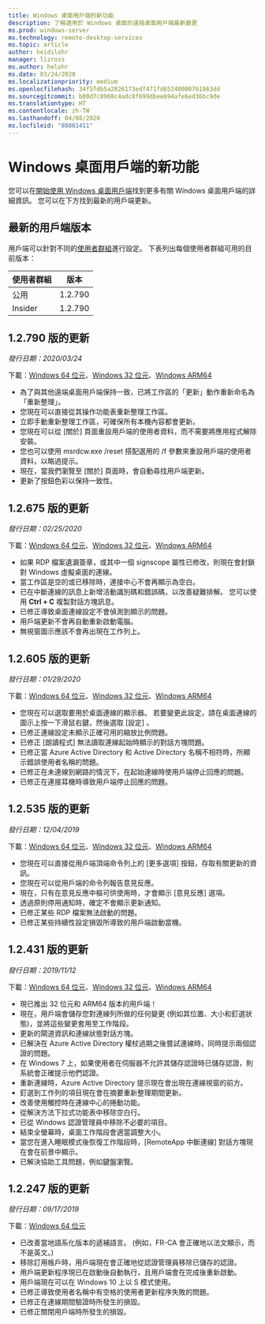 ```yaml
---
title: Windows 桌面用戶端的新功能
description: 了解適用於 Windows 桌面的遠端桌面用戶端最新變更
ms.prod: windows-server
ms.technology: remote-desktop-services
ms.topic: article
author: heidilohr
manager: lizross
ms.author: helohr
ms.date: 03/24/2020
ms.localizationpriority: medium
ms.openlocfilehash: 34f5fdb5a2826173edf471fd65248008761863dd
ms.sourcegitcommit: b00d7c8968c4adc8f699dbee694afe6ed36bc9de
ms.translationtype: HT
ms.contentlocale: zh-TW
ms.lasthandoff: 04/08/2020
ms.locfileid: "80861411"
---
```

# <a name="whats-new-in-the-windows-desktop-client"></a>Windows 桌面用戶端的新功能

您可以在[開始使用 Windows 桌面用戶端](windowsdesktop.md)找到更多有關 Windows 桌面用戶端的詳細資訊。 您可以在下方找到最新的用戶端更新。

## <a name="latest-client-versions"></a>最新的用戶端版本

用戶端可以針對不同的[使用者群組](windowsdesktop-admin.md#configure-user-groups)進行設定。 下表列出每個使用者群組可用的目前版本：

|使用者群組 |版本  |
|-----------|---------|
|公用     |1.2.790  |
|Insider    |1.2.790  |

## <a name="updates-for-version-12790"></a>1\.2.790 版的更新

*發行日期：2020/03/24*

下載：[Windows 64 位元](https://query.prod.cms.rt.microsoft.com/cms/api/am/binary/RE4siSh)、[Windows 32 位元](https://query.prod.cms.rt.microsoft.com/cms/api/am/binary/RE4siSi)、[Windows ARM64](https://query.prod.cms.rt.microsoft.com/cms/api/am/binary/RE4sllb)

- 為了與其他遠端桌面用戶端保持一致，已將工作區的「更新」動作重新命名為「重新整理」。
- 您現在可以直接從其操作功能表重新整理工作區。
- 立即手動重新整理工作區，可確保所有本機內容都會更新。
- 您現在可以從 [關於] 頁面重設用戶端的使用者資料，而不需要將應用程式解除安裝。
- 您也可以使用 msrdcw.exe /reset 搭配選用的 /f 參數來重設用戶端的使用者資料，以略過提示。
- 現在，當我們瀏覽至 [關於] 頁面時，會自動尋找用戶端更新。
- 更新了按鈕色彩以保持一致性。

## <a name="updates-for-version-12675"></a>1\.2.675 版的更新

*發行日期：02/25/2020*

下載：[Windows 64 位元](https://query.prod.cms.rt.microsoft.com/cms/api/am/binary/RE4qeak)、[Windows 32 位元](https://query.prod.cms.rt.microsoft.com/cms/api/am/binary/RE4qm7h)、[Windows ARM64](https://query.prod.cms.rt.microsoft.com/cms/api/am/binary/RE4qm7g)

- 如果 RDP 檔案遺漏簽章，或其中一個 signscope 屬性已修改，則現在會封鎖對 Windows 虛擬桌面的連線。
- 當工作區是空的或已移除時，連接中心不會再顯示為空白。
- 已在中斷連線的訊息上新增活動識別碼和錯誤碼，以改善疑難排解。 您可以使用 **Ctrl + C** 複製對話方塊訊息。
- 已修正導致桌面連線設定不會偵測到顯示的問題。
- 用戶端更新不會再自動重新啟動電腦。
- 無視窗圖示應該不會再出現在工作列上。

## <a name="updates-for-version-12605"></a>1\.2.605 版的更新

*發行日期：01/29/2020*

下載：[Windows 64 位元](https://query.prod.cms.rt.microsoft.com/cms/api/am/binary/RE4oHrD)、[Windows 32 位元](https://query.prod.cms.rt.microsoft.com/cms/api/am/binary/RE4oJZs)、[Windows ARM64](https://query.prod.cms.rt.microsoft.com/cms/api/am/binary/RE4oXhD)

- 您現在可以選取要用於桌面連線的顯示器。 若要變更此設定，請在桌面連線的圖示上按一下滑鼠右鍵，然後選取 [設定]  。
- 已修正連線設定未顯示正確可用的縮放比例問題。
- 已修正 [朗讀程式] 無法讀取連線起始時顯示的對話方塊問題。
- 已修正當 Azure Active Directory 和 Active Directory 名稱不相符時，所顯示錯誤使用者名稱的問題。
- 已修正在未連線到網路的情況下，在起始連線時使用戶端停止回應的問題。
- 已修正在連接耳機時導致用戶端停止回應的問題。

## <a name="updates-for-version-12535"></a>1\.2.535 版的更新

*發行日期：12/04/2019*

下載：[Windows 64 位元](https://query.prod.cms.rt.microsoft.com/cms/api/am/binary/RE4k7jH)、[Windows 32 位元](https://query.prod.cms.rt.microsoft.com/cms/api/am/binary/RE4k7jL)、[Windows ARM64](https://query.prod.cms.rt.microsoft.com/cms/api/am/binary/RE4k27O)

- 您現在可以直接從用戶端頂端命令列上的 [更多選項] 按鈕，存取有關更新的資訊。
- 您現在可以從用戶端的命令列報告意見反應。
- 現在，只有在意見反應中樞可供使用時，才會顯示 [意見反應] 選項。
- 透過原則停用通知時，確定不會顯示更新通知。
- 已修正某些 RDP 檔案無法啟動的問題。
- 已修正某些持續性設定損毀所導致的用戶端啟動當機。

## <a name="updates-for-version-12431"></a>1\.2.431 版的更新

*發行日期：2019/11/12*

下載：[Windows 64 位元](https://query.prod.cms.rt.microsoft.com/cms/api/am/binary/RE48kow)、[Windows 32 位元](https://query.prod.cms.rt.microsoft.com/cms/api/am/binary/RE48koA)、[Windows ARM64](https://query.prod.cms.rt.microsoft.com/cms/api/am/binary/RE48zYj)

- 現已推出 32 位元和 ARM64 版本的用戶端！
- 現在，用戶端會儲存您對連線列所做的任何變更 (例如其位置、大小和釘選狀態)，並將這些變更套用至工作階段。
- 更新的閘道資訊和連線狀態對話方塊。
- 已解決在 Azure Active Directory 權杖過期之後嘗試連線時，同時提示兩個認證的問題。
- 在 Windows 7 上，如果使用者在伺服器不允許其儲存認證時已儲存認證，則系統會正確提示他們認證。
- 重新連線時，Azure Active Directory 提示現在會出現在連線視窗的前方。
- 釘選到工作列的項目現在會在摘要重新整理期間更新。
- 改善使用觸控時在連線中心的捲動功能。
- 從解決方法下拉式功能表中移除空白行。
- 已從 Windows 認證管理員中移除不必要的項目。
- 結束全螢幕時，桌面工作階段會適當調整大小。
- 當您在進入睡眠模式後恢復工作階段時，[RemoteApp 中斷連線] 對話方塊現在會在前景中顯示。
- 已解決協助工具問題，例如鍵盤瀏覽。

## <a name="updates-for-version-12247"></a>1\.2.247 版的更新

*發行日期：09/17/2019*

下載：[Windows 64 位元](https://query.prod.cms.rt.microsoft.com/cms/api/am/binary/RE3LkSa)

- 已改善當地語系化版本的遞補語言。 (例如，FR-CA 會正確地以法文顯示，而不是英文。)
- 移除訂用帳戶時，用戶端現在會正確地從認證管理員移除已儲存的認證。
- 用戶端更新程序現已在啟動後自動執行，且用戶端會在完成後重新啟動。
- 用戶端現在可以在 Windows 10 上以 S 模式使用。
- 已修正導致使用者名稱中有空格的使用者更新程序失敗的問題。
- 已修正在連線期間驗證時所發生的損毀。
- 已修正關閉用戶端時所發生的損毀。
